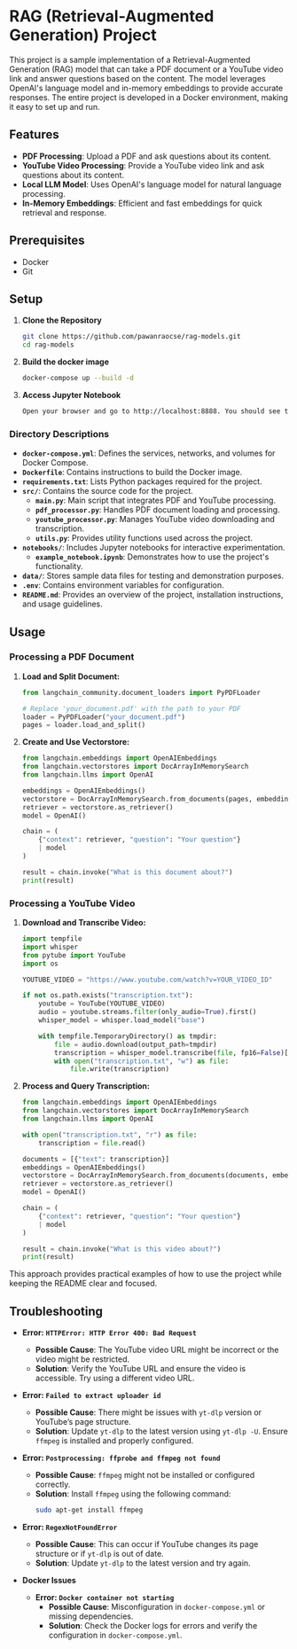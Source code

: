 # RAG (Retrieval-Augmented Generation) Project

This project is a sample implementation of a Retrieval-Augmented Generation (RAG) model that can take a PDF document or a YouTube video link and answer questions based on the content. The model leverages OpenAI's language model and in-memory embeddings to provide accurate responses. The entire project is developed in a Docker environment, making it easy to set up and run.

## Features

- **PDF Processing**: Upload a PDF and ask questions about its content.
- **YouTube Video Processing**: Provide a YouTube video link and ask questions about its content.
- **Local LLM Model**: Uses OpenAI's language model for natural language processing.
- **In-Memory Embeddings**: Efficient and fast embeddings for quick retrieval and response.

## Prerequisites

- Docker
- Git

## Setup

1. **Clone the Repository**

   ```bash
   git clone https://github.com/pawanraocse/rag-models.git
   cd rag-models
   ```

2. **Build the docker image**
   ```bash
   docker-compose up --build -d
   ```
3. **Access Jupyter Notebook**
   ```bash
   Open your browser and go to http://localhost:8888. You should see the Jupyter Notebook interface.
   ```

### Directory Descriptions

- **`docker-compose.yml`**: Defines the services, networks, and volumes for Docker Compose.
- **`Dockerfile`**: Contains instructions to build the Docker image.
- **`requirements.txt`**: Lists Python packages required for the project.
- **`src/`**: Contains the source code for the project.
  - **`main.py`**: Main script that integrates PDF and YouTube processing.
  - **`pdf_processor.py`**: Handles PDF document loading and processing.
  - **`youtube_processor.py`**: Manages YouTube video downloading and transcription.
  - **`utils.py`**: Provides utility functions used across the project.
- **`notebooks/`**: Includes Jupyter notebooks for interactive experimentation.
  - **`example_notebook.ipynb`**: Demonstrates how to use the project's functionality.
- **`data/`**: Stores sample data files for testing and demonstration purposes.
- **`.env`**: Contains environment variables for configuration.
- **`README.md`**: Provides an overview of the project, installation instructions, and usage guidelines.

## Usage

### Processing a PDF Document

1. **Load and Split Document:**

   ```python
   from langchain_community.document_loaders import PyPDFLoader

   # Replace 'your_document.pdf' with the path to your PDF
   loader = PyPDFLoader("your_document.pdf")
   pages = loader.load_and_split()
   ```

2. **Create and Use Vectorstore:**

   ```python
   from langchain.embeddings import OpenAIEmbeddings
   from langchain.vectorstores import DocArrayInMemorySearch
   from langchain.llms import OpenAI

   embeddings = OpenAIEmbeddings()
   vectorstore = DocArrayInMemorySearch.from_documents(pages, embedding=embeddings)
   retriever = vectorstore.as_retriever()
   model = OpenAI()

   chain = (
       {"context": retriever, "question": "Your question"}
       | model
   )

   result = chain.invoke("What is this document about?")
   print(result)
   ```

### Processing a YouTube Video

1. **Download and Transcribe Video:**

   ```python
   import tempfile
   import whisper
   from pytube import YouTube
   import os

   YOUTUBE_VIDEO = "https://www.youtube.com/watch?v=YOUR_VIDEO_ID"

   if not os.path.exists("transcription.txt"):
       youtube = YouTube(YOUTUBE_VIDEO)
       audio = youtube.streams.filter(only_audio=True).first()
       whisper_model = whisper.load_model("base")

       with tempfile.TemporaryDirectory() as tmpdir:
           file = audio.download(output_path=tmpdir)
           transcription = whisper_model.transcribe(file, fp16=False)["text"].strip()
           with open("transcription.txt", "w") as file:
               file.write(transcription)
   ```

2. **Process and Query Transcription:**

   ```python
   from langchain.embeddings import OpenAIEmbeddings
   from langchain.vectorstores import DocArrayInMemorySearch
   from langchain.llms import OpenAI

   with open("transcription.txt", "r") as file:
       transcription = file.read()

   documents = [{"text": transcription}]
   embeddings = OpenAIEmbeddings()
   vectorstore = DocArrayInMemorySearch.from_documents(documents, embedding=embeddings)
   retriever = vectorstore.as_retriever()
   model = OpenAI()

   chain = (
       {"context": retriever, "question": "Your question"}
       | model
   )

   result = chain.invoke("What is this video about?")
   print(result)
   ```

This approach provides practical examples of how to use the project while keeping the README clear and focused.

## Troubleshooting

- **Error: `HTTPError: HTTP Error 400: Bad Request`**

  - **Possible Cause**: The YouTube video URL might be incorrect or the video might be restricted.
  - **Solution**: Verify the YouTube URL and ensure the video is accessible. Try using a different video URL.

- **Error: `Failed to extract uploader id`**

  - **Possible Cause**: There might be issues with `yt-dlp` version or YouTube’s page structure.
  - **Solution**: Update `yt-dlp` to the latest version using `yt-dlp -U`. Ensure `ffmpeg` is installed and properly configured.

- **Error: `Postprocessing: ffprobe and ffmpeg not found`**

  - **Possible Cause**: `ffmpeg` might not be installed or configured correctly.
  - **Solution**: Install `ffmpeg` using the following command:
    ```bash
    sudo apt-get install ffmpeg
    ```

- **Error: `RegexNotFoundError`**

  - **Possible Cause**: This can occur if YouTube changes its page structure or if `yt-dlp` is out of date.
  - **Solution**: Update `yt-dlp` to the latest version and try again.

- **Docker Issues**

  - **Error: `Docker container not starting`**
    - **Possible Cause**: Misconfiguration in `docker-compose.yml` or missing dependencies.
    - **Solution**: Check the Docker logs for errors and verify the configuration in `docker-compose.yml`.
